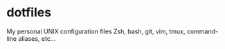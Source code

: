 # dotfiles
My personal UNIX configuration files Zsh, bash, git, vim, tmux, command-line aliases, etc...
